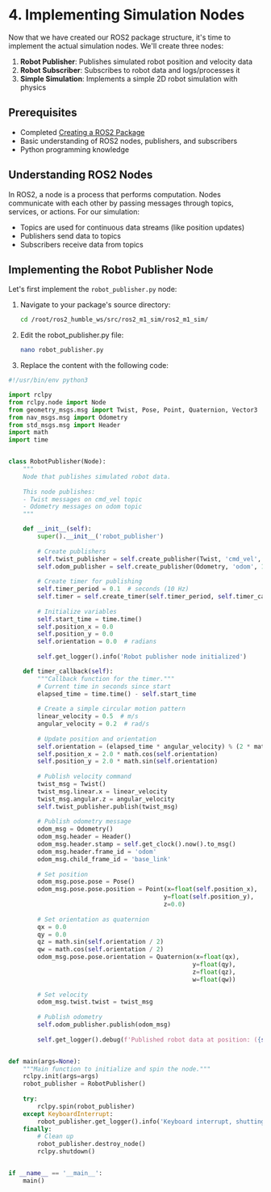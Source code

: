 # 4. Implementing Simulation Nodes

Now that we have created our ROS2 package structure, it's time to implement the actual simulation nodes. We'll create three nodes:

1. **Robot Publisher**: Publishes simulated robot position and velocity data
2. **Robot Subscriber**: Subscribes to robot data and logs/processes it
3. **Simple Simulation**: Implements a simple 2D robot simulation with physics

## Prerequisites

- Completed [Creating a ROS2 Package](03_package_creation.md)
- Basic understanding of ROS2 nodes, publishers, and subscribers
- Python programming knowledge

## Understanding ROS2 Nodes

In ROS2, a node is a process that performs computation. Nodes communicate with each other by passing messages through topics, services, or actions. For our simulation:

- Topics are used for continuous data streams (like position updates)
- Publishers send data to topics
- Subscribers receive data from topics

## Implementing the Robot Publisher Node

Let's first implement the `robot_publisher.py` node:

1. Navigate to your package's source directory:
   ```bash
   cd /root/ros2_humble_ws/src/ros2_m1_sim/ros2_m1_sim/
   ```

2. Edit the robot_publisher.py file:
   ```bash
   nano robot_publisher.py
   ```

3. Replace the content with the following code:

```python
#!/usr/bin/env python3

import rclpy
from rclpy.node import Node
from geometry_msgs.msg import Twist, Pose, Point, Quaternion, Vector3
from nav_msgs.msg import Odometry
from std_msgs.msg import Header
import math
import time


class RobotPublisher(Node):
    """
    Node that publishes simulated robot data.
    
    This node publishes:
    - Twist messages on cmd_vel topic
    - Odometry messages on odom topic
    """

    def __init__(self):
        super().__init__('robot_publisher')
        
        # Create publishers
        self.twist_publisher = self.create_publisher(Twist, 'cmd_vel', 10)
        self.odom_publisher = self.create_publisher(Odometry, 'odom', 10)
        
        # Create timer for publishing
        self.timer_period = 0.1  # seconds (10 Hz)
        self.timer = self.create_timer(self.timer_period, self.timer_callback)
        
        # Initialize variables
        self.start_time = time.time()
        self.position_x = 0.0
        self.position_y = 0.0
        self.orientation = 0.0  # radians
        
        self.get_logger().info('Robot publisher node initialized')

    def timer_callback(self):
        """Callback function for the timer."""
        # Current time in seconds since start
        elapsed_time = time.time() - self.start_time
        
        # Create a simple circular motion pattern
        linear_velocity = 0.5  # m/s
        angular_velocity = 0.2  # rad/s
        
        # Update position and orientation
        self.orientation = (elapsed_time * angular_velocity) % (2 * math.pi)
        self.position_x = 2.0 * math.cos(self.orientation)
        self.position_y = 2.0 * math.sin(self.orientation)
        
        # Publish velocity command
        twist_msg = Twist()
        twist_msg.linear.x = linear_velocity
        twist_msg.angular.z = angular_velocity
        self.twist_publisher.publish(twist_msg)
        
        # Publish odometry message
        odom_msg = Odometry()
        odom_msg.header = Header()
        odom_msg.header.stamp = self.get_clock().now().to_msg()
        odom_msg.header.frame_id = 'odom'
        odom_msg.child_frame_id = 'base_link'
        
        # Set position
        odom_msg.pose.pose = Pose()
        odom_msg.pose.pose.position = Point(x=float(self.position_x), 
                                           y=float(self.position_y), 
                                           z=0.0)
        
        # Set orientation as quaternion
        qx = 0.0
        qy = 0.0
        qz = math.sin(self.orientation / 2)
        qw = math.cos(self.orientation / 2)
        odom_msg.pose.pose.orientation = Quaternion(x=float(qx), 
                                                   y=float(qy), 
                                                   z=float(qz), 
                                                   w=float(qw))
        
        # Set velocity
        odom_msg.twist.twist = twist_msg
        
        # Publish odometry
        self.odom_publisher.publish(odom_msg)
        
        self.get_logger().debug(f'Published robot data at position: ({self.position_x:.2f}, {self.position_y:.2f}), orientation: {self.orientation:.2f} rad')


def main(args=None):
    """Main function to initialize and spin the node."""
    rclpy.init(args=args)
    robot_publisher = RobotPublisher()
    
    try:
        rclpy.spin(robot_publisher)
    except KeyboardInterrupt:
        robot_publisher.get_logger().info('Keyboard interrupt, shutting down')
    finally:
        # Clean up
        robot_publisher.destroy_node()
        rclpy.shutdown()


if __name__ == '__main__':
    main()
